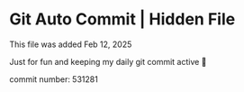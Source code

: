 # Git Auto Commit | Hidden File

This file was added Feb 12, 2025

Just for fun and keeping my daily git commit active 🤪

commit number: 531281
